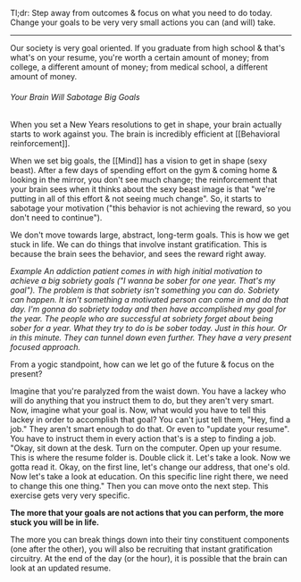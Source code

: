 Tl;dr:
Step away from outcomes & focus on what you need to do today. Change your goals to be very very small actions you can (and will) take.

---
Our society is very goal oriented.
	If you graduate from high school & that's what's on your resume, you're worth a certain amount of money; from college, a different amount of money; from medical school, a different amount of money.

###### Your Brain Will Sabotage Big Goals
When you set a New Years resolutions to get in shape, your brain actually starts to work against you. The brain is incredibly efficient at [[Behavioral reinforcement]].

When we set big goals, the [[Mind]] has a vision to get in shape (sexy beast). After a few days of spending effort on the gym & coming home & looking in the mirror, you don't see much change; the reinforcement that your brain sees when it thinks about the sexy beast image is that "we're putting in all of this effort & not seeing much change". So, it starts to sabotage your motivation ("this behavior is not achieving the reward, so you don't need to continue").

We don't move towards large, abstract, long-term goals. This is how we get stuck in life. We can do things that involve instant gratification. This is because the brain sees the behavior, and sees the reward right away.

*Example*
	*An addiction patient comes in with high initial motivation to achieve a big sobriety goals ("I wanna be sober for one year. That's my goal"). The problem is that sobriety isn't something you can do. Sobriety can happen. It isn't something a motivated person can come in and do that day. I'm gonna do sobriety today and then have accomplished my goal for the year.*
	*The people who are successful at sobriety forget about being sober for a year. What they try to do is be sober today. Just in this hour. Or in this minute. They can tunnel down even further. They have a very present focused approach.*

From a yogic standpoint, how can we let go of the future & focus on the present?

Imagine that you're paralyzed from the waist down. You have a lackey who will do anything that you instruct them to do, but they aren't very smart. Now, imagine what your goal is. Now, what would you have to tell this lackey in order to accomplish that goal?
You can't just tell them, "Hey, find a job." They aren't smart enough to do that. Or even to "update your resume". You have to instruct them in every action that's is a step to finding a job.
	"Okay, sit down at the desk. Turn on the computer. Open up your resume. This is where the resume folder is. Double click it. Let's take a look. Now we gotta read it. Okay, on the first line, let's change our address, that one's old. Now let's take a look at education. On this specific line right there, we need to change this one thing."
Then you can move onto the next step. This exercise gets very very specific.

**The more that your goals are not actions that you can perform, the more stuck you will be in life.**

The more you can break things down into their tiny constituent components (one after the other), you will also be recruiting that instant gratification circuitry. At the end of the day (or the hour), it is possible that the brain can look at an updated resume.